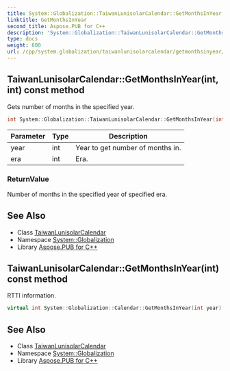 ```yaml
---
title: System::Globalization::TaiwanLunisolarCalendar::GetMonthsInYear method
linktitle: GetMonthsInYear
second_title: Aspose.PUB for C++
description: 'System::Globalization::TaiwanLunisolarCalendar::GetMonthsInYear method. Gets number of months in the specified year in C++.'
type: docs
weight: 600
url: /cpp/system.globalization/taiwanlunisolarcalendar/getmonthsinyear/
---
```

## TaiwanLunisolarCalendar::GetMonthsInYear(int, int) const method


Gets number of months in the specified year.

```cpp
int System::Globalization::TaiwanLunisolarCalendar::GetMonthsInYear(int year, int era) const override
```


| Parameter | Type | Description |
| --- | --- | --- |
| year | int | Year to get number of months in. |
| era | int | Era. |

### ReturnValue

Number of months in the specified year of specified era.

## See Also

* Class [TaiwanLunisolarCalendar](../)
* Namespace [System::Globalization](../../)
* Library [Aspose.PUB for C++](../../../)
## TaiwanLunisolarCalendar::GetMonthsInYear(int) const method


RTTI information.

```cpp
virtual int System::Globalization::Calendar::GetMonthsInYear(int year) const
```

## See Also

* Class [TaiwanLunisolarCalendar](../)
* Namespace [System::Globalization](../../)
* Library [Aspose.PUB for C++](../../../)
